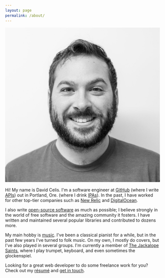 ```yaml
---
layout: page
permalink: /about/
---
```


<div class="center"><img class="me" src="/images/me.jpg" /></div>

Hi! My name is David Celis. I'm a software engineer at [GitHub](https://github.com) (where I write [APIs](https://developer.github.com/v3/)) out in Portland, Ore. (where I drink [IPAs](http://www.beeradvocate.com/beer/profile/23066/60750/)). In the past, I have worked for other top-tier companies such as [New Relic](http://www.newrelic.com) and [DigitalOcean](http://www.digitalocean.com).

I also write [open-source software](/projects/) as much as possible; I believe strongly in the world of free software and the amazing community it fosters. I have written and maintained several popular libraries and contributed to dozens more.

My main hobby is [music](/music/). I've been a classical pianist for a while, but in the past few years I've turned to folk music. On my own, I mostly do covers, but I've also played in several groups. I'm currently a member of [The Jackalope Saints](http://www.jackalopesaints.com), where I play trumpet, keyboard, and even sometimes the glockenspiel.

Looking for a great web developer to do some freelance work for you? Check out my [résumé](/resume/) and [get in touch](mailto:me@davidcel.is).
